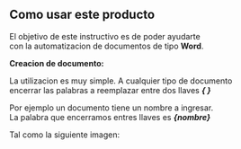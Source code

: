 Como usar este producto
------------

El objetivo de este instructivo es de poder ayudarte   
con la automatizacion de documentos de tipo **Word**.

**Creacion de documento:**    

La utilizacion es muy simple. A cualquier tipo de documento  
encerrar las palabras a reemplazar entre dos llaves ***{ }***   

Por ejemplo un documento tiene un nombre a ingresar.  
La palabra que encerramos entres llaves es ***{nombre}***   

Tal como la siguiente imagen:  
